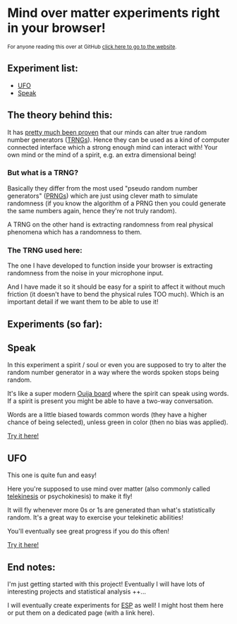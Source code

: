 
# Mind over matter experiments right in your browser!

<sub>For anyone reading this over at GitHub [click here to go to the website](https://joakimch.github.io/TRNG-Mind-Over-Matter-Experiments/).</sub>

## Experiment list:

* [UFO](./ufo)
* [Speak](./speak)

## The theory behind this:

It has [pretty much been proven](https://www.ncbi.nlm.nih.gov/pmc/articles/PMC5872141/) that our minds can alter true random number generators ([TRNGs](https://en.wikipedia.org/wiki/Hardware_random_number_generator)). Hence they can be used as a kind of computer connected interface which a strong enough mind can interact with! Your own mind or the mind of a spirit, e.g. an extra dimensional being!

### But what is a TRNG?

Basically they differ from the most used "pseudo random number generators" ([PRNGs](https://en.wikipedia.org/wiki/Pseudorandom_number_generator)) which are just using clever math to simulate randomness (if you know the algorithm of a PRNG then you could generate the same numbers again, hence they're not truly random).

A TRNG on the other hand is extracting randomness from real physical phenomena which has a randomness to them.

### The TRNG used here:

The one I have developed to function inside your browser is extracting randomness from the noise in your microphone input.

And I have made it so it should be easy for a spirit to affect it without much friction (it doesn't have to bend the physical rules TOO much). Which is an important detail if we want them to be able to use it!

## Experiments (so far):

## Speak

In this experiment a spirit / soul or even you are supposed to try to alter the random number generator in a way where the words spoken stops being random.

It's like a super modern [Ouija board](https://en.wikipedia.org/wiki/Ouija) where the spirit can speak using words. If a spirit is present you might be able to have a two-way conversation.

Words are a little biased towards common words (they have a higher chance of being selected), unless green in color (then no bias was applied).

[Try it here!](./speak/)

## UFO

This one is quite fun and easy!

Here you're supposed to use mind over matter (also commonly called [telekinesis](https://en.wikipedia.org/wiki/Telekinesis) or psychokinesis) to make it fly!

It will fly whenever more 0s or 1s are generated than what's statistically random. It's a great way to exercise your telekinetic abilities!

You'll eventually see great progress if you do this often!

[Try it here!](./ufo/)

## End notes:

I'm just getting started with this project! Eventually I will have lots of interesting projects and statistical analysis ++...

I will eventually create experiments for [ESP](https://en.wikipedia.org/wiki/Extrasensory_perception) as well! I might host them here or put them on a dedicated page (with a link here).
